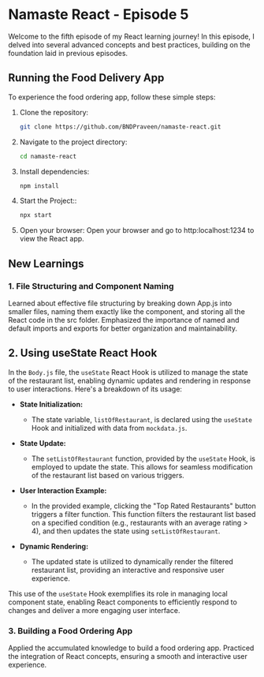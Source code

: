 # Namaste React - Episode 5

Welcome to the fifth episode of my React learning journey! In this episode, I delved into several advanced concepts and best practices, building on the foundation laid in previous episodes.

## Running the Food Delivery App

To experience the food ordering app, follow these simple steps:

1. Clone the repository:

   ```bash
   git clone https://github.com/BNDPraveen/namaste-react.git

   ```

2. Navigate to the project directory:

   ```bash
   cd namaste-react

   ```

3. Install dependencies:

   ```bash
   npm install

   ```

4. Start the Project::

   ```bash
   npx start

   ```

5. Open your browser:
   Open your browser and go to http:localhost:1234 to view the React app.

## New Learnings

### 1. File Structuring and Component Naming

Learned about effective file structuring by breaking down App.js into smaller files, naming them exactly like the component, and storing all the React code in the src folder. Emphasized the importance of named and default imports and exports for better organization and maintainability.

## 2. Using useState React Hook

In the `Body.js` file, the `useState` React Hook is utilized to manage the state of the restaurant list, enabling dynamic updates and rendering in response to user interactions. Here's a breakdown of its usage:

- **State Initialization:**

  - The state variable, `listOfRestaurant`, is declared using the `useState` Hook and initialized with data from `mockdata.js`.

- **State Update:**

  - The `setListOfRestaurant` function, provided by the `useState` Hook, is employed to update the state. This allows for seamless modification of the restaurant list based on various triggers.

- **User Interaction Example:**

  - In the provided example, clicking the "Top Rated Restaurants" button triggers a filter function. This function filters the restaurant list based on a specified condition (e.g., restaurants with an average rating > 4), and then updates the state using `setListOfRestaurant`.

- **Dynamic Rendering:**
  - The updated state is utilized to dynamically render the filtered restaurant list, providing an interactive and responsive user experience.

This use of the `useState` Hook exemplifies its role in managing local component state, enabling React components to efficiently respond to changes and deliver a more engaging user interface.

### 3. Building a Food Ordering App

Applied the accumulated knowledge to build a food ordering app. Practiced the integration of React concepts, ensuring a smooth and interactive user experience.

